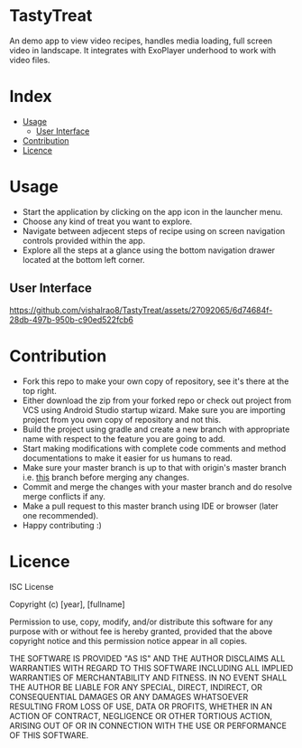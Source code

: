 # TastyTreat
An demo app to view video recipes, handles media loading, full screen video in landscape. It integrates with ExoPlayer underhood to work with video files.

# Index

- [Usage](https://github.com/vishalrao8/TastyTreat#usage)
  - [User Interface](https://github.com/vishalrao8/TastyTreat#user-interface)
- [Contribution](https://github.com/vishalrao8/TastyTreat#contribution)
- [Licence](https://github.com/vishalrao8/TastyTreat#licence)

# Usage

- Start the application by clicking on the app icon in the launcher menu.
- Choose any kind of treat you want to explore.
- Navigate between adjecent steps of recipe using on screen navigation controls provided within the app.
- Explore all the steps at a glance using the bottom navigation drawer located at the bottom left corner.

## User Interface

https://github.com/vishalrao8/TastyTreat/assets/27092065/6d74684f-28db-497b-950b-c90ed522fcb6

# Contribution

- Fork this repo to make your own copy of repository, see it's there at the top right.
- Either download the zip from your forked repo or check out project from VCS using Android Studio startup wizard. Make sure you are importing project from you own copy of repository and not this.
- Build the project using gradle and create a new branch with appropriate name with respect to the feature you are going to add.
- Start making modifications with complete code comments and method documentations to make it easier for us humans to read.
- Make sure your master branch is up to that with origin's master branch i.e. [this](https://github.com/vishalrao8/TastyTreat) branch before merging any changes.
- Commit and merge the changes with your master branch and do resolve merge conflicts if any.
- Make a pull request to this master branch using IDE or browser (later one recommended).
- Happy contributing :)

# Licence

ISC License

Copyright (c) [year], [fullname]

Permission to use, copy, modify, and/or distribute this software for any
purpose with or without fee is hereby granted, provided that the above
copyright notice and this permission notice appear in all copies.

THE SOFTWARE IS PROVIDED "AS IS" AND THE AUTHOR DISCLAIMS ALL WARRANTIES
WITH REGARD TO THIS SOFTWARE INCLUDING ALL IMPLIED WARRANTIES OF
MERCHANTABILITY AND FITNESS. IN NO EVENT SHALL THE AUTHOR BE LIABLE FOR
ANY SPECIAL, DIRECT, INDIRECT, OR CONSEQUENTIAL DAMAGES OR ANY DAMAGES
WHATSOEVER RESULTING FROM LOSS OF USE, DATA OR PROFITS, WHETHER IN AN
ACTION OF CONTRACT, NEGLIGENCE OR OTHER TORTIOUS ACTION, ARISING OUT OF
OR IN CONNECTION WITH THE USE OR PERFORMANCE OF THIS SOFTWARE.
